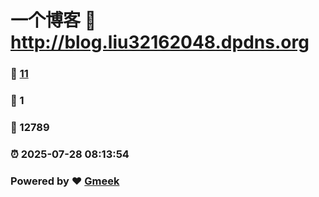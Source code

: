 # 一个博客 :link: http://blog.liu32162048.dpdns.org 
### :page_facing_up: [11](http://blog.liu32162048.dpdns.org/tag.html) 
### :speech_balloon: 1 
### :hibiscus: 12789 
### :alarm_clock: 2025-07-28 08:13:54 
### Powered by :heart: [Gmeek](https://github.com/Meekdai/Gmeek)
